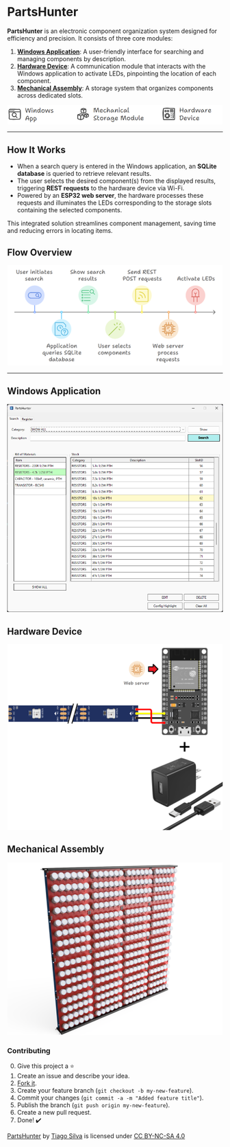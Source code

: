 # PartsHunter

**PartsHunter** is an electronic component organization system designed for efficiency and precision. It consists of three core modules:


1. [**Windows Application**](#windows-application): A user-friendly interface for searching and managing components by description.
2. [**Hardware Device**](#hardware-device): A communication module that interacts with the Windows application to activate LEDs, pinpointing the location of each component.
3. [**Mechanical Assembly**](#mechanical-assembly): A storage system that organizes components across dedicated slots.

<div align="center">  
  <img src="Assets/modules_overview.png">  
</div>  

---

## How It Works
- When a search query is entered in the Windows application, an **SQLite database** is queried to retrieve relevant results.  
- The user selects the desired component(s) from the displayed results, triggering **REST requests** to the hardware device via Wi-Fi.  
- Powered by an **ESP32 web server**, the hardware processes these requests and illuminates the LEDs corresponding to the storage slots containing the selected components.  

This integrated solution streamlines component management, saving time and reducing errors in locating items.

## Flow Overview
<img src="Assets/flow_overview.png">

---

## Windows Application
<img src="Assets/ui_preview.png">

## Hardware Device
<img src="Assets/circuit_diagram.png">

## Mechanical Assembly
<img src="Assets/mechanical_preview.png">

### Contributing
0. Give this project a :star:
1. Create an issue and describe your idea.
2. [Fork it](https://github.com/import-tiago/PartsHunter/fork).
3. Create your feature branch (`git checkout -b my-new-feature`).
4. Commit your changes (`git commit -a -m "Added feature title"`).
5. Publish the branch (`git push origin my-new-feature`).
6. Create a new pull request.
7. Done! :heavy_check_mark:

<p xmlns:cc="http://creativecommons.org/ns#" xmlns:dct="http://purl.org/dc/terms/"><a property="dct:title" rel="cc:attributionURL" href="https://github.com/import-tiago/PartsHunter">PartsHunter</a> by <a rel="cc:attributionURL dct:creator" property="cc:attributionName" href="http://mailto:tiagodepaulasilva@gmail.com">Tiago Silva</a> is licensed under <a href="https://creativecommons.org/licenses/by-nc-sa/4.0/?ref=chooser-v1" target="_blank" rel="license noopener noreferrer" style="display:inline-block;">CC BY-NC-SA 4.0<img style="height:22px!important;margin-left:3px;vertical-align:text-bottom;" src="https://mirrors.creativecommons.org/presskit/icons/cc.svg?ref=chooser-v1" alt=""><img style="height:22px!important;margin-left:3px;vertical-align:text-bottom;" src="https://mirrors.creativecommons.org/presskit/icons/by.svg?ref=chooser-v1" alt=""><img style="height:22px!important;margin-left:3px;vertical-align:text-bottom;" src="https://mirrors.creativecommons.org/presskit/icons/nc.svg?ref=chooser-v1" alt=""><img style="height:22px!important;margin-left:3px;vertical-align:text-bottom;" src="https://mirrors.creativecommons.org/presskit/icons/sa.svg?ref=chooser-v1" alt=""></a></p>
